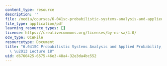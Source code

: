 ```yaml
---
content_type: resource
description: ''
file: /media/courses/6-041sc-probabilistic-systems-analysis-and-applied-probability-fall-2013/d6760425657546e348a432e3da4bc552_MIT6_041SCF13_lec18_300k.pdf
file_type: application/pdf
learning_resource_types: []
license: https://creativecommons.org/licenses/by-nc-sa/4.0/
ocw_type: OCWFile
resourcetype: Document
title: "6.041SC Probabilistic Systems Analysis and Applied Probability, Fall 2013Transcript\
  \ \u2013 Lecture 18"
uid: d6760425-6575-46e3-48a4-32e3da4bc552
---
```

